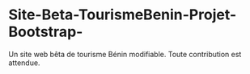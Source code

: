 # Site-Beta-TourismeBenin-Projet-Bootstrap-

Un site web bêta de tourisme Bénin modifiable. Toute contribution est attendue.
